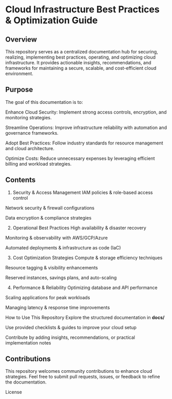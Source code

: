# **Cloud Infrastructure Best Practices & Optimization Guide**
## Overview
This repository serves as a centralized documentation hub for securing, realizing, implementing best practices, operating, and optimizing cloud infrastructure. It provides actionable insights, recommendations, and frameworks for maintaining a secure, scalable, and cost-efficient cloud environment.

## Purpose
The goal of this documentation is to:

Enhance Cloud Security: Implement strong access controls, encryption, and monitoring strategies.

Streamline Operations: Improve infrastructure reliability with automation and governance frameworks.

Adopt Best Practices: Follow industry standards for resource management and cloud architecture.

Optimize Costs: Reduce unnecessary expenses by leveraging efficient billing and workload strategies.

## Contents
1. Security & Access Management
IAM policies & role-based access control

Network security & firewall configurations

Data encryption & compliance strategies

2. Operational Best Practices
High availability & disaster recovery

Monitoring & observability with AWS/GCP/Azure

Automated deployments & infrastructure as code (IaC)

3. Cost Optimization Strategies
Compute & storage efficiency techniques

Resource tagging & visibility enhancements

Reserved instances, savings plans, and auto-scaling

4. Performance & Reliability
Optimizing database and API performance

Scaling applications for peak workloads

Managing latency & response time improvements

How to Use This Repository
Explore the structured documentation in **docs/**

Use provided checklists & guides to improve your cloud setup

Contribute by adding insights, recommendations, or practical implementation notes

## Contributions
This repository welcomes community contributions to enhance cloud strategies. Feel free to submit pull requests, issues, or feedback to refine the documentation.

License
